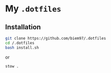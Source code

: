 # My `.dotfiles`

## Installation

```bash
git clone https://github.com/biem97/.dotfiles
cd /.dotfiles
bash install.sh
```

or

```bash
stow .
```

